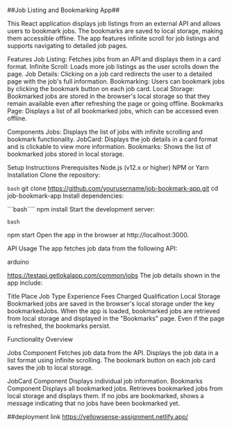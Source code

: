 ##Job Listing and Bookmarking App##

This React application displays job listings from an external API and allows users to bookmark jobs. The bookmarks are saved to local storage, making them accessible offline. The app features infinite scroll for job listings and supports navigating to detailed job pages.

Features
Job Listing: Fetches jobs from an API and displays them in a card format.
Infinite Scroll: Loads more job listings as the user scrolls down the page.
Job Details: Clicking on a job card redirects the user to a detailed page with the job's full information.
Bookmarking: Users can bookmark jobs by clicking the bookmark button on each job card.
Local Storage: Bookmarked jobs are stored in the browser's local storage so that they remain available even after refreshing the page or going offline.
Bookmarks Page: Displays a list of all bookmarked jobs, which can be accessed even offline.

Components
Jobs: Displays the list of jobs with infinite scrolling and bookmark functionality.
JobCard: Displays the job details in a card format and is clickable to view more information.
Bookmarks: Shows the list of bookmarked jobs stored in local storage.

Setup Instructions
Prerequisites
Node.js (v12.x or higher)
NPM or Yarn
Installation
Clone the repository:

```bash```
git clone https://github.com/yourusername/job-bookmark-app.git
cd job-bookmark-app
Install dependencies:

```bash````
npm install
Start the development server:

```bash```

npm start
Open the app in the browser at http://localhost:3000.

API Usage
The app fetches job data from the following API:

arduino

https://testapi.getlokalapp.com/common/jobs
The job details shown in the app include:

Title
Place
Job Type
Experience
Fees Charged
Qualification
Local Storage
Bookmarked jobs are saved in the browser's local storage under the key bookmarkedJobs. When the app is loaded, bookmarked jobs are retrieved from local storage and displayed in the "Bookmarks" page. Even if the page is refreshed, the bookmarks persist.

Functionality Overview

Jobs Component
Fetches job data from the API.
Displays the job data in a list format using infinite scrolling.
The bookmark button on each job card saves the job to local storage.

JobCard Component
Displays individual job information.
Bookmarks Component
Displays all bookmarked jobs.
Retrieves bookmarked jobs from local storage and displays them.
If no jobs are bookmarked, shows a message indicating that no jobs have been bookmarked yet.

##deployment link
https://yellowsense-assignment.netlify.app/

